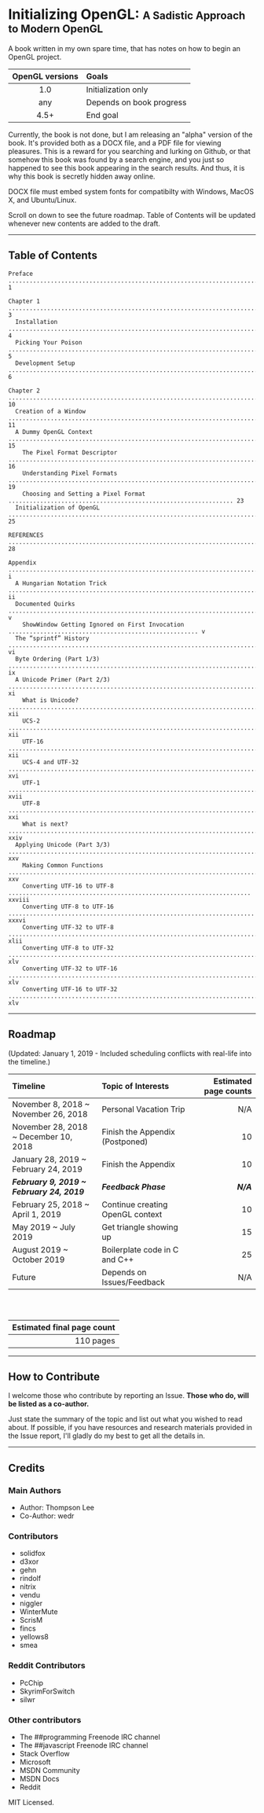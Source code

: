 # Initializing OpenGL: <span style="font-size: 75%">A Sadistic Approach to Modern OpenGL</span>

A book written in my own spare time, that has notes on how to begin an OpenGL project.

|OpenGL versions|Goals|
|:---:|:---|
|1.0|Initialization only|
|any|Depends on book progress|
|4.5+|End goal|


Currently, the book is not done, but I am releasing an "alpha" version of the book. It's provided both as a DOCX file, and a PDF file for viewing pleasures. This is a reward for you searching and lurking on Github, or that somehow this book was found by a search engine, and you just so happened to see this book appearing in the search results. And thus, it is why this book is secretly hidden away online.

DOCX file must embed system fonts for compatibilty with Windows, MacOS X, and Ubuntu/Linux.

Scroll on down to see the future roadmap. Table of Contents will be updated whenever new contents are added to the draft.

------

## Table of Contents

```
Preface ................................................................................................. 1

Chapter 1 ............................................................................................... 3
  Installation .......................................................................................... 4
  Picking Your Poison ................................................................................... 5
  Development Setup ..................................................................................... 6

Chapter 2 .............................................................................................. 10
  Creation of a Window ................................................................................. 11
  A Dummy OpenGL Context ............................................................................... 15
    The Pixel Format Descriptor ........................................................................ 16
    Understanding Pixel Formats ........................................................................ 19
    Choosing and Setting a Pixel Format ................................................................ 23
  Initialization of OpenGL ............................................................................. 25

REFERENCES ............................................................................................. 28

Appendix ................................................................................................ i
  A Hungarian Notation Trick ........................................................................... ii
  Documented Quirks ..................................................................................... v
    ShowWindow Getting Ignored on First Invocation ...................................................... v
  The “sprintf” History ................................................................................ vi
  Byte Ordering (Part 1/3) ............................................................................. ix
  A Unicode Primer (Part 2/3) .......................................................................... xi
    What is Unicode? .................................................................................. xii
    UCS-2 ............................................................................................. xii
    UTF-16 ............................................................................................ xii
    UCS-4 and UTF-32 .................................................................................. xvi
    UTF-1 ............................................................................................ xvii
    UTF-8 ............................................................................................. xxi
    What is next? .................................................................................... xxiv
  Applying Unicode (Part 3/3) ......................................................................... xxv
    Making Common Functions ........................................................................... xxv
    Converting UTF-16 to UTF-8 ..................................................................... xxviii
    Converting UTF-8 to UTF-16 ...................................................................... xxxvi
    Converting UTF-32 to UTF-8 ....................................................................... xlii
    Converting UTF-8 to UTF-32 ........................................................................ xlv
    Converting UTF-32 to UTF-16 ....................................................................... xlv
    Converting UTF-16 to UTF-32 ....................................................................... xlv
```

------

## Roadmap

(Updated: January 1, 2019 - Included scheduling conflicts with real-life into the timeline.)

|Timeline|Topic of Interests|Estimated page counts|
|:---|:---|---:|
|November 8, 2018 ~ November 26, 2018|Personal Vacation Trip|N/A|
|November 28, 2018 ~ December 10, 2018|Finish the Appendix (Postponed)|10|
|January 28, 2019 ~ February 24, 2019|Finish the Appendix|10|
|***February 9, 2019 ~ February 24, 2019***|***Feedback Phase***|***N/A***|
|February 25, 2018 ~ April 1, 2019|Continue creating OpenGL context|10|
|May 2019 ~ July 2019|Get triangle showing up|15|
|August 2019 ~ October 2019|Boilerplate code in C and C++|25|
|Future|Depends on Issues/Feedback|N/A|

<div style="display: inline-block; height: 30px;"></div>

|Estimated final page count|
|--:|
|110 pages|

------

## How to Contribute

I welcome those who contribute by reporting an Issue. **Those who do, will be listed as a co-author.**

Just state the summary of the topic and list out what you wished to read about. If possible, if you have resources and research materials provided in the Issue report, I'll gladly do my best to get all the details in.

------

## Credits

### Main Authors

* Author: Thompson Lee  
* Co-Author: wedr  

### Contributors

* solidfox  
* d3xor  
* gehn  
* rindolf  
* nitrix  
* vendu  
* niggler  
* WinterMute  
* ScrisM  
* fincs  
* yellows8  
* smea  

### Reddit Contributors

* PcChip
* SkyrimForSwitch
* silwr

### Other contributors

* The ##programming Freenode IRC channel  
* The ##javascript Freenode IRC channel  
* Stack Overflow  
* Microsoft  
* MSDN Community  
* MSDN Docs  
* Reddit

MIT Licensed.

